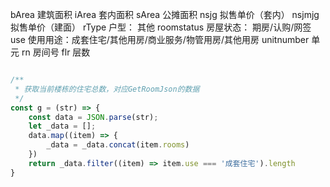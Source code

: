 bArea 建筑面积
iArea 套内面积
sArea 公摊面积
nsjg 拟售单价（套内）
nsjmjg 拟售单价（建面）
rType 户型： 其他
roomstatus 房屋状态： 期房/认购/网签
use 使用用途：成套住宅/其他用房/商业服务/物管用房/其他用房
unitnumber 单元
rn 房间号
flr 层数

```javascript

/**
 * 获取当前楼栋的住宅总数，对应GetRoomJson的数据
 */
const g = (str) => {
    const data = JSON.parse(str);
    let _data = [];
    data.map((item) => {
        _data = _data.concat(item.rooms)
    })
    return _data.filter((item) => item.use === '成套住宅').length
}
```